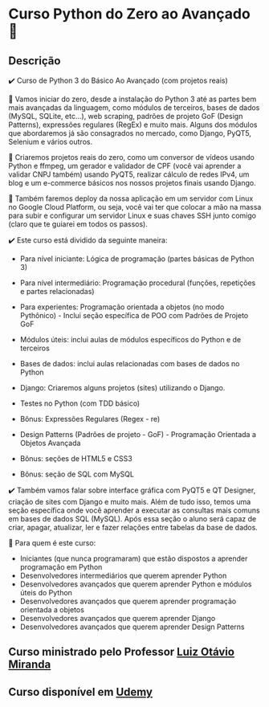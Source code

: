 # Curso Python do Zero ao Avançado 🐍

## Descrição

 ✔️ Curso de Python 3 do Básico Ao Avançado (com projetos reais)


📌 Vamos iniciar do zero, desde a instalação do Python 3 até as partes bem mais avançadas da linguagem, como módulos de terceiros, bases de dados (MySQL, SQLite, etc...), web scraping, padrões de projeto GoF (Design Patterns), expressões regulares (RegEx) e muito mais. Alguns dos módulos que abordaremos  já são consagrados no mercado, como Django, PyQT5, Selenium e vários outros.

📌 Criaremos projetos reais do zero, como um conversor de vídeos usando Python e ffmpeg, um gerador e validador de CPF (você vai aprender a validar CNPJ também) usando PyQT5, realizar cálculo de redes IPv4, um blog e um e-commerce básicos nos nossos projetos finais usando Django.

📌 Também faremos deploy da nossa aplicação em um servidor com Linux no Google Cloud Platform, ou seja, você vai ter que colocar a mão na massa para subir e configurar um servidor Linux e suas chaves SSH junto comigo (claro que te guiarei em todos os passos).

✔️ Este curso está dividido da seguinte maneira:

- Para nível iniciante: Lógica de programação (partes básicas de Python 3)

- Para nível intermediário: Programação procedural (funções, repetições e partes relacionadas)

- Para experientes: Programação orientada a objetos (no modo Pythônico) - Inclui seção específica de POO com Padrões de Projeto GoF

- Módulos úteis: inclui aulas de módulos específicos do Python e de terceiros

- Bases de dados: inclui aulas relacionadas com bases de dados no Python

- Django: Criaremos alguns projetos (sites) utilizando o Django.

- Testes no Python (com TDD básico)

- Bônus: Expressões Regulares (Regex - re)

- Design Patterns (Padrões de projeto - GoF) - Programação Orientada a Objetos Avançada

- Bônus: seções de HTML5 e CSS3

- Bônus: seção de SQL com MySQL

✔️ Também vamos falar sobre interface gráfica com PyQT5 e QT Designer, criação de sites com Django e muito mais. Além de tudo isso, temos uma seção específica onde você aprender a executar as consultas mais comuns em bases de dados SQL (MySQL). Após essa seção o aluno será capaz de criar, apagar, atualizar, ler e fazer relações entre tabelas da base de dados.

📌 Para quem é este curso:

- Iniciantes (que nunca programaram) que estão dispostos a aprender programação em Python
- Desenvolvedores intermediários que querem aprender Python
- Desenvolvedores avançados que querem aprender Python e módulos úteis do Python
- Desenvolvedores avançados que querem aprender programação orientada a objetos
- Desenvolvedores avançados que querem aprender Django
- Desenvolvedores avançados que querem aprender Design Patterns

## Curso ministrado pelo Professor [Luiz Otávio Miranda](https://www.linkedin.com/in/todoespacoonline/)
## Curso disponível em [Udemy](https://www.udemy.com/course/python-3-do-zero-ao-avancado/)